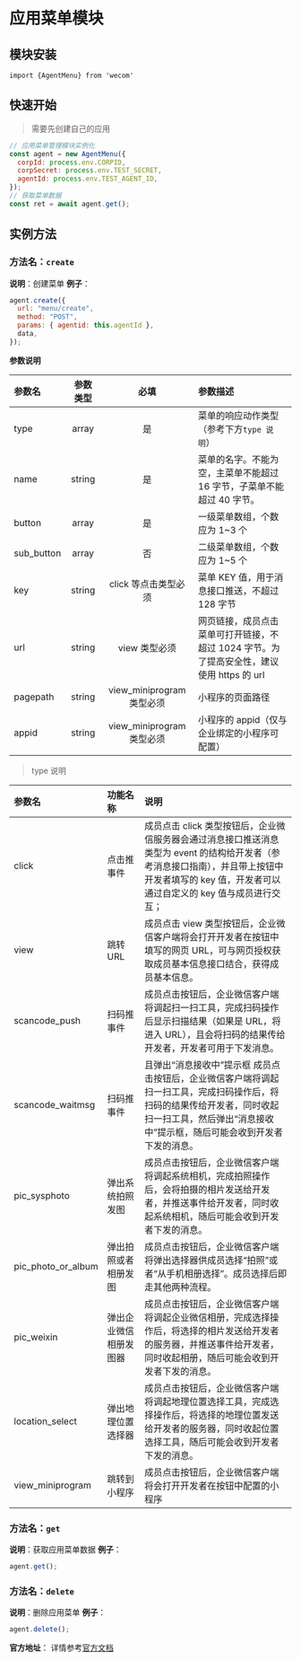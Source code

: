 # 应用菜单模块

## 模块安装

```
import {AgentMenu} from 'wecom'
```

## 快速开始

> 需要先创建自己的应用

```javascript
// 应用菜单管理模块实例化
const agent = new AgentMenu({
  corpId: process.env.CORPID,
  corpSecret: process.env.TEST_SECRET,
  agentId: process.env.TEST_AGENT_ID,
});
// 获取菜单数据
const ret = await agent.get();
```

## 实例方法

### **方法名**：`create`

**说明**：创建菜单
**例子**：

```javascript
agent.create({
  url: "menu/create",
  method: "POST",
  params: { agentid: this.agentId },
  data,
});
```

**参数说明**

| 参数名     | 参数类型 |           必填            | 参数描述                                                                                  |
| :--------- | :------: | :-----------------------: | :---------------------------------------------------------------------------------------- |
| type       |  array   |            是             | 菜单的响应动作类型（参考下方`type 说明`）                                                 |
| name       |  string  |            是             | 菜单的名字。不能为空，主菜单不能超过 16 字节，子菜单不能超过 40 字节。                    |
| button     |  array   |            是             | 一级菜单数组，个数应为 1~3 个                                                             |
| sub_button |  array   |            否             | 二级菜单数组，个数应为 1~5 个                                                             |
| key        |  string  |   click 等点击类型必须    | 菜单 KEY 值，用于消息接口推送，不超过 128 字节                                            |
| url        |  string  |       view 类型必须       | 网页链接，成员点击菜单可打开链接，不超过 1024 字节。为了提高安全性，建议使用 https 的 url |
| pagepath   |  string  | view_miniprogram 类型必须 | 小程序的页面路径                                                                          |
| appid      |  string  | view_miniprogram 类型必须 | 小程序的 appid（仅与企业绑定的小程序可配置）                                              |

> type 说明

| 参数名             | 功能名称               | 说明                                                                                                                                                                                              |
| :----------------- | :--------------------- | :------------------------------------------------------------------------------------------------------------------------------------------------------------------------------------------------ |
| click              | 点击推事件             | 成员点击 click 类型按钮后，企业微信服务器会通过消息接口推送消息类型为 event 的结构给开发者（参考消息接口指南），并且带上按钮中开发者填写的 key 值，开发者可以通过自定义的 key 值与成员进行交互；  |
| view               | 跳转 URL               | 成员点击 view 类型按钮后，企业微信客户端将会打开开发者在按钮中填写的网页 URL，可与网页授权获取成员基本信息接口结合，获得成员基本信息。                                                            |
| scancode_push      | 扫码推事件             | 成员点击按钮后，企业微信客户端将调起扫一扫工具，完成扫码操作后显示扫描结果（如果是 URL，将进入 URL），且会将扫码的结果传给开发者，开发者可用于下发消息。                                          |
| scancode_waitmsg   | 扫码推事件             | 且弹出“消息接收中”提示框 成员点击按钮后，企业微信客户端将调起扫一扫工具，完成扫码操作后，将扫码的结果传给开发者，同时收起扫一扫工具，然后弹出“消息接收中”提示框，随后可能会收到开发者下发的消息。 |
| pic_sysphoto       | 弹出系统拍照发图       | 成员点击按钮后，企业微信客户端将调起系统相机，完成拍照操作后，会将拍摄的相片发送给开发者，并推送事件给开发者，同时收起系统相机，随后可能会收到开发者下发的消息。                                  |
| pic_photo_or_album | 弹出拍照或者相册发图   | 成员点击按钮后，企业微信客户端将弹出选择器供成员选择“拍照”或者“从手机相册选择”。成员选择后即走其他两种流程。                                                                                      |
| pic_weixin         | 弹出企业微信相册发图器 | 成员点击按钮后，企业微信客户端将调起企业微信相册，完成选择操作后，将选择的相片发送给开发者的服务器，并推送事件给开发者，同时收起相册，随后可能会收到开发者下发的消息。                            |
| location_select    | 弹出地理位置选择器     | 成员点击按钮后，企业微信客户端将调起地理位置选择工具，完成选择操作后，将选择的地理位置发送给开发者的服务器，同时收起位置选择工具，随后可能会收到开发者下发的消息。                                |
| view_miniprogram   | 跳转到小程序           | 成员点击按钮后，企业微信客户端将会打开开发者在按钮中配置的小程序                                                                                                                                  |

### **方法名**：`get`

**说明**：获取应用菜单数据
**例子**：

```javascript
agent.get();
```

### **方法名**：`delete`

**说明**：删除应用菜单
**例子**：

```javascript
agent.delete();
```

**官方地址**：
详情参考[官方文档](https://work.weixin.qq.com/api/doc/90000/90135/90227)
